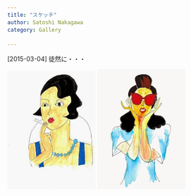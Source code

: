 ```yaml
---
title: "スケッチ"
author: Satoshi Nakagawa
category: Gallery

---
```


[2015-03-04]  徒然に・・・

<a href="/pict/2015-03-01-showa.jpg"><img src="/pict/2015-03-01-showa.jpg" alt="" width="200"/></a>
<a href="/pict/2015-03-04-bijo.jpg"><img src="/pict/2015-03-04-bijo.jpg" alt="" width="200"/></a>

